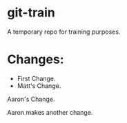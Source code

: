 # git-train
A temporary repo for training purposes.

# Changes:

* First Change.
* Matt's Change.


Aaron's Change.

Aaron makes another change.  
